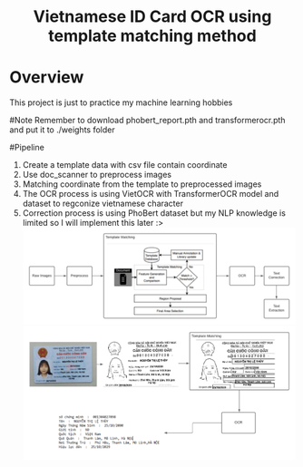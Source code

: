 <h1 align="center">
<p> Vietnamese ID Card OCR using template matching method
</h1>

# Overview
This project is just to practice my machine learning hobbies

#Note
Remember to download phobert_report.pth and transformerocr.pth and put it to ./weights folder

#Pipeline
1. Create a template data with csv file contain coordinate
2. Use doc_scanner to preprocess images
3. Matching coordinate from the template to preprocessed images
4. The OCR process is using VietOCR with TransformerOCR model and dataset to regconize vietnamese character
5. Correction process is using PhoBert dataset but my NLP knowledge is limited so I will implement this later :> 
![](./pipeline.PNG)
![](./pipeline_demo.PNG)

